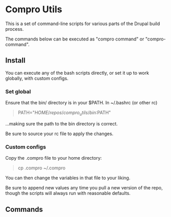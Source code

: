 # Compro Utils

This is a set of command-line scripts for various parts of the Drupal build
process.

The commands below can be executed as "compro command" or "compro-command".

## Install

You can execute any of the bash scripts directly, or set it up to work
globally, with custom configs.

### Set global

Ensure that the bin/ directory is in your $PATH. In ~/.bashrc (or other rc)

  > PATH="$HOME/repos/compro_utils/bin:$PATH"

...making sure the path to the bin directory is correct.

Be sure to source your rc file to apply the changes.

### Custom configs

Copy the .compro file to your home directory:

  > cp .compro ~/.compro

You can then change the variables in that file to your liking.

Be sure to append new values any time you pull a new version of the repo,
though the scripts will always run with reasonable defaults.

## Commands
